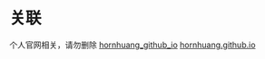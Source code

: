 # 关联

个人官网相关，请勿删除
[hornhuang_github_io](https://github.com/hornhuang/hornhuang_github_io)
[hornhuang.github.io](https://github.com/hornhuang/hornhuang.github.io)

